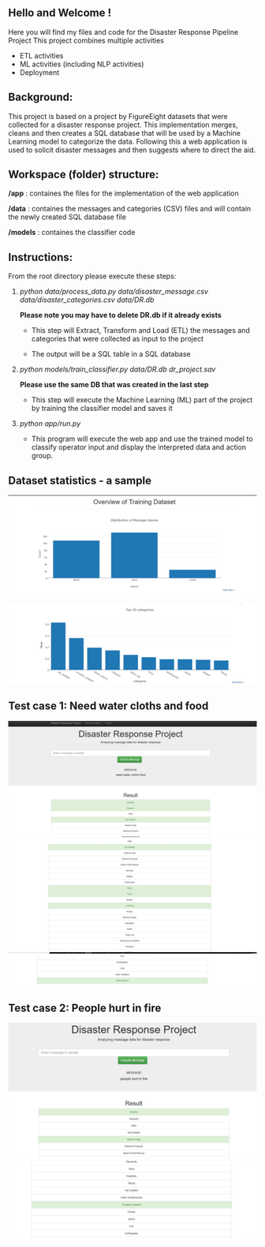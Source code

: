 ## Hello and Welcome !
Here you will find my files and code for the Disaster Response Pipeline Project
This project combines multiple activities
  - ETL activities
  - ML activities (including NLP activities)
  - Deployment
    
## Background:
  This project is based on a project by FigureEight datasets that were collected for a disaster response project.
  This implementation merges, cleans and then creates a SQL database that will be used by a Machine Learning model to categorize the data.
  Following this a web application is used to solicit disaster messages and then suggests where to direct the aid. 
  
 ## Workspace (folder) structure:
 
  **/app** : containes the files for the implementation of the web application
 
 **/data** : containes the messages and categories (CSV) files and will contain the newly created SQL database file
 
 **/models** : containes the classifier code
  
## Instructions:
  From the root directory please execute these steps:
  1.  *python data/process_data.py data/disaster_message.csv data/disaster_categories.csv data/DR.db* 
  
      **Please note you may have to delete DR.db if it already exists**
      
      - This step will Extract, Transform and Load (ETL) the messages and categories that were collected as input to the project
      
      - The output will be a SQL table in a SQL database
      
  2.  *python models/train_classifier.py data/DR.db dr_project.sav*
  
      **Please use the same DB that was created in the last step**
      
      - This step will execute the Machine Learning (ML) part of the project by training the classifier model and saves it
      
  3.  *python app/run.py*
      
      - This program will execute the web app and use the trained model to classify operator input and display the interpreted data and action group.
 

## Dataset statistics - a sample
![Dataset Overview](screenshots/dataset_overview.jpg)

![Disaster Categories](screenshots/top10.jpg)

## Test case 1: Need water cloths and food 

![case_1_1](screenshots/need_water_cloths_food_1.jpg)
![case_1_2](screenshots/need_water_cloths_food_2.jpg)
![case_1_3](screenshots/need_water_cloths_food_3.jpg)

## Test case 2: People hurt in fire

![case_2_1](screenshots/people_hurt_in_fire_1.jpg)
![case_2_1](screenshots/people_hurt_in_fire_2.jpg)



